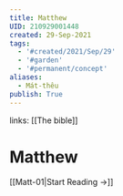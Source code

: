 ```yaml
---
title: Matthew
UID: 210929001448
created: 29-Sep-2021
tags:
  - '#created/2021/Sep/29'
  - '#garden'
  - '#permanent/concept'
aliases:
  - Mát-thêu
publish: True
---
```

links: [[The bible]]
# Matthew

[[Matt-01|Start Reading →]]
